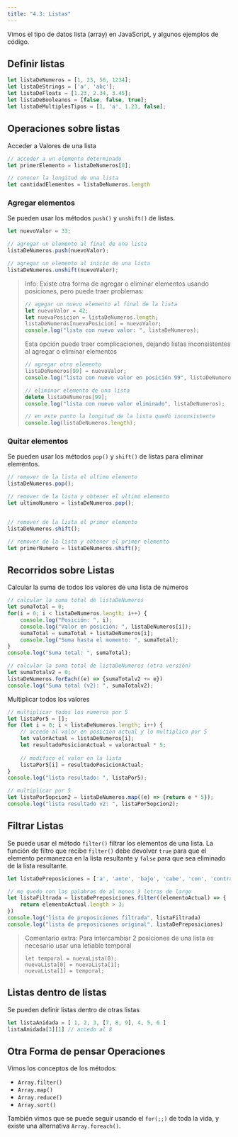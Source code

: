 ```yaml
---
title: "4.3: Listas"
---
```


Vimos el tipo de datos lista (array) en JavaScript, y algunos ejemplos de código.

## Definir listas

```js
let listaDeNumeros = [1, 23, 56, 1234];
let listaDeStrings = ['a', 'abc'];
let listaDeFloats = [1.23, 2.34, 3.45];
let listaDeBooleanos = [false, false, true];
let listaDeMultiplesTipos = [1, 'a', 1.23, false];
```

## Operaciones sobre listas

Acceder a Valores de una lista

```js
// acceder a un elemento determinado
let primerElemento = listaDeNumeros[0];

// conocer la longitud de una lista
let cantidadElementos = listaDeNumeros.length
```

### Agregar elementos

Se pueden usar los métodos `push()` y `unshift()` de listas.

```js
let nuevoValor = 33;

// agregar un elemento al final de una lista
listaDeNumeros.push(nuevoValor);

// agregar un elemento al inicio de una lista
listaDeNumeros.unshift(nuevoValor);
```

> Info: Existe otra forma de agregar o eliminar elementos usando posiciones, pero puede traer problemas:
> 
> ```js
> // agegar un nuevo elemento al final de la lista
> let nuevoValor = 42;
> let nuevaPosicion = listaDeNumeros.length;
> listaDeNumeros[nuevaPosicion] = nuevoValor;
> console.log("lista con nuevo valor: ", listaDeNumeros);
> ```
>
> Esta opción puede traer complicaciones, dejando listas inconsistentes al agregar o eliminar elementos
>
> ```js
> // agregar otro elemento
> listaDeNumeros[99] = nuevoValor;
> console.log("lista con nuevo valor en posición 99", listaDeNumeros);
>
> // eliminar elemento de una lista
> delete listaDeNumeros[99];
> console.log("lista con nuevo valor eliminado", listaDeNumeros);
>
> // en este punto la longitud de la lista quedó inconsistente
> console.log(listaDeNumeros.length);
> ```

### Quitar elementos

Se pueden usar los métodos `pop()` y `shift()` de listas para eliminar elementos.

```js
// remover de la lista el ultimo elemento
listaDeNumeros.pop();

// remover de la lista y obtener el ultimo elemento
let ultimoNumero = listaDeNumeros.pop();


// remover de la lista el primer elemento
listaDeNumeros.shift();

// remover de la lista y obtener el primer elemento
let primerNumero = listaDeNumeros.shift();
```


## Recorridos sobre Listas

Calcular la suma de todos los valores de una lista de números

```js
// calcular la suma total de listaDeNumeros
let sumaTotal = 0;
for(i = 0; i < listaDeNumeros.length; i++) {
    console.log("Posición: ", i);
    console.log("Valor en posición: ", listaDeNumeros[i]);
    sumaTotal = sumaTotal + listaDeNumeros[i];
    console.log("Suma hasta el momento: ", sumaTotal);
}
console.log("Suma total: ", sumaTotal);

// calcular la suma total de listaDeNumeros (otra versión)
let sumaTotalv2 = 0;
listaDeNumeros.forEach((e) => {sumaTotalv2 += e})
console.log("Suma total (v2): ", sumaTotalv2);
```

Multiplicar todos los valores

```js
// multiplicar todos los numeros por 5
let listaPor5 = [];
for (let i = 0; i < listaDeNumeros.length; i++) {
    // accedo al valor en posición actual y lo multiplico por 5
    let valorActual = listaDeNumeros[i];
    let resultadoPosicionActual = valorActual * 5;
    
    // modifico el valor en la lista
    listaPor5[i] = resultadoPosicionActual; 
}
console.log("lista resultado: ", listaPor5);

// multiplicar por 5
let listaPor5opcion2 = listaDeNumeros.map((e) => {return e * 5});
console.log("lista resultado v2: ", listaPor5opcion2);
```

## Filtrar Listas

Se puede usar el método `filter()` filtrar los elementos de una lista. La función de filtro que recibe `filter()` debe devolver `true` para que el elemento permanezca en la lista resultante y `false` para que sea eliminado de la lista resultante.

```js
let listaDePreposiciones = ['a', 'ante', 'bajo', 'cabe', 'con', 'contra', 'de', 'desde', 'durante', 'en', 'entre', 'hacia', 'hasta', 'mediante', 'para', 'por', 'según', 'sin', 'so', 'sobre', 'tras', 'versus', 'vía'];

// me quedo con las palabras de al menos 3 letras de largo
let listaFiltrada = listaDePreposiciones.filter((elementoActual) => {
    return elementoActual.length > 3;
})
console.log("lista de preposiciones filtrada", listaFiltrada)
console.log("lista de preposiciones original", listaDePreposiciones)
```

> Comentario extra: Para intercambiar 2 posiciones de una lista es necesario usar una letiable temporal
>
>     let temporal = nuevaLista(0);
>     nuevaLista[0] = nuevaLista[1];
>     nuevaLista[1] = temporal;

## Listas dentro de listas

Se pueden definir listas dentro de otras listas

```js
let listaAnidada = [ 1, 2, 3, [7, 8, 9], 4, 5, 6 ]
listaAnidada[3][1] // accedo al 8
```

## Otra Forma de pensar Operaciones

Vimos los conceptos de los métodos:

- `Array.filter()`
- `Array.map()`
- `Array.reduce()`
- `Array.sort()`

También vimos que se puede seguir usando el `for(;;)` de toda la vida, y existe una alternativa `Array.foreach()`.
